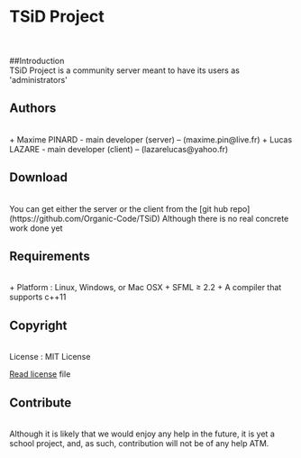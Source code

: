 TSiD Project
==========
<br/><br/>
##Introduction
<br/>
TSiD Project is a community server meant to have its users as 'administrators'
<br/>

## Authors
<br/>
+ Maxime PINARD - main developer (server) – (maxime.pin@live.fr)
+ Lucas LAZARE - main developer (client) – (lazarelucas@yahoo.fr)
<br/>

## Download
<br/>
You can get either the server or the client from the [git hub repo](https://github.com/Organic-Code/TSiD)
Although there is no real concrete work done yet
<br/>

## Requirements
<br/>
+ Platform : Linux, Windows, or Mac OSX
+ SFML ≥ 2.2
+ A compiler that supports c++11
<br/>

## Copyright
<br/>
License : MIT License

[Read license](LICENSE) file
<br/>

## Contribute
<br/>
Although it is likely that we would enjoy any help in the future, it is yet a school project, and, as such, contribution will not be of any help ATM.
<br/>

